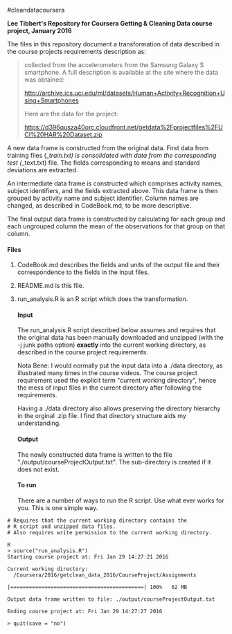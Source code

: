 #cleandatacoursera

__Lee Tibbert's Repository for Coursera Getting &amp; Cleaning Data course project, January 2016__

The files in this repository document a transformation of 
data described in the course projects requirements description as:

>    collected from the accelerometers from the Samsung 
>    Galaxy S smartphone. A full description is available at
>    the site where the data was obtained:
>
>    http://archive.ics.uci.edu/ml/datasets/Human+Activity+Recognition+Using+Smartphones
>
>    Here are the data for the project:
>
>    https://d396qusza40orc.cloudfront.net/getdata%2Fprojectfiles%2FUCI%20HAR%20Dataset.zip 

A new data frame is constructed from the original data.  First
data from training files (*_train.txt) is consolidated with
data from the corresponding test (*_text.txt) file. The 
fields corresponding to means and standard deviations are 
extracted.
    
An intermediate  data frame is constructed which comprises
activity names, subject identifiers, and the fields
extracted above. This data frame is then grouped by
activity name and subject identifier. Column names are 
changed, as described in CodeBook.md, to be more descriptive.

The final output data frame is constructed by calculating for each
group and each ungrouped column the mean of the observations      for that group on that column.  

#### Files

1. CodeBook.md describes the fields and units of the output file and their correspondence to the fields in the input files.

2. README.md is this file.

3. run_analysis.R is an R script which does the transformation.
   
    #### Input 
    
    The run_analysis.R script described below assumes and requires     that the original data has been manually downloaded and
    unzipped (with the -j junk paths option) __exactly__ into
    the current working directory, as described in the course
    project requirements. 

      Nota Bene: I would normally put the input data into a ./data
      directory,   as illustrated many times in the course videos.
      The course project requirement used the explicit term
      "current    working directory", hence the mess of input
      files in the current directory after following the
      requirements.
      
      Having a ./data directory also allows preserving the
      directory hierarchy in the orginal .zip file. I find
      that directory structure aids my understanding.

    #### Output
 
    The newly constructed data frame is written to the file
    "./output/courseProjectOutput.txt".
    The sub-directory is created if it does not exist.

    #### To run
    
    There are a number of ways to run the R script. Use what
    ever works for you. This is one simple way.
    
```
# Requires that the current working directory contains the
# R script and unzipped data files.
# Also requires write permission to the current working directory.
    
R
> source("run_analysis.R")
Starting course project at: Fri Jan 29 14:27:21 2016

Current working directory:
  /Coursera/2016/getclean_data_2016/CourseProject/Assignments

|===========================================| 100%   62 MB

Output data frame written to file: ./output/courseProjectOutput.txt

Ending course project at: Fri Jan 29 14:27:27 2016

> quit(save = "no")

```

<!--- -30- -->
